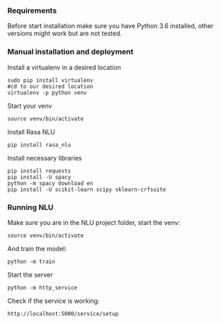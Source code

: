 ### Requirements

Before start installation make sure you have Python 3.6 installed, other versions might work but are not tested.

### Manual installation and deployment

Install a virtualenv in a desired location

```
sudo pip install virtualenv
#cd to our desired location
virtualenv -p python venv
```

Start your venv

```
source venv/bin/activate
```

Install Rasa NLU

```
pip install rasa_nlu
```

Install necessary libraries

```
pip install requests 
pip install -U spacy
python -m spacy download en
pip install -U scikit-learn scipy sklearn-crfsuite
```

### Running NLU
Make sure you are in the NLU project folder, start the venv:

```
source venv/bin/activate
```

And train the model:

```
python -m train
```

Start the server
```
python -m http_service
```

Check if the service is working:

```
http://localhost:5000/service/setup
```
